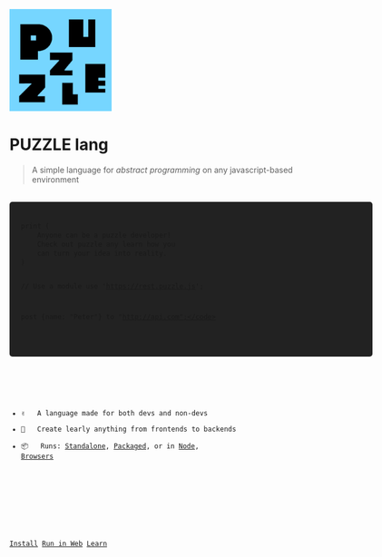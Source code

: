 <!-- _coverpage.md -->

![logo](puzzle-invert.png)
<h1>PUZZLE lang</h1>

> A simple language for <i>abstract programming</i> on any javascript-based environment

<br>

<div style="padding:20px;border-radius:5px;text-align:left !important;min-width:600px !important;max-width:100% !important;display:inline-block;background:#222222">
<pre>
<code>print (
    Anyone can be a puzzle developer!
    Check out puzzle any learn how you
    can turn your idea into reality.
)

// Use a module
use 'https://rest.puzzle.js';

post {name: "Peter"} to "http://api.com";</code>
</pre>
</div>

<!--Runs on: 

<svg xmlns="http://www.w3.org/2000/svg" viewBox="0 0 24 24" width="48" height="48"><path fill="none" d="M0 0h24v24H0z"/><path d="M3 3h18a1 1 0 0 1 1 1v16a1 1 0 0 1-1 1H3a1 1 0 0 1-1-1V4a1 1 0 0 1 1-1zm1 2v14h16V5H4zm8 10h6v2h-6v-2zm-3.333-3L5.838 9.172l1.415-1.415L11.495 12l-4.242 4.243-1.415-1.415L8.667 12z"/></svg> <svg xmlns="http://www.w3.org/2000/svg" viewBox="0 0 24 24" width="48" height="48"><path fill="none" d="M0 0H24V24H0z"/><path d="M20 3c.552 0 1 .448 1 1v16c0 .552-.448 1-1 1H4c-.552 0-1-.448-1-1V4c0-.552.448-1 1-1h16zm-3 4H7v10h5V9.5h2.5V17H17V7z"/></svg> <svg xmlns="http://www.w3.org/2000/svg" viewBox="0 0 24 24" width="48" height="48"><path fill="none" d="M0 0h24v24H0z"/><path d="M6.235 6.453a8 8 0 0 0 8.817 12.944c.115-.75-.137-1.47-.24-1.722-.23-.56-.988-1.517-2.253-2.844-.338-.355-.316-.628-.195-1.437l.013-.091c.082-.554.22-.882 2.085-1.178.948-.15 1.197.228 1.542.753l.116.172c.328.48.571.59.938.756.165.075.37.17.645.325.652.373.652.794.652 1.716v.105c0 .391-.038.735-.098 1.034a8.002 8.002 0 0 0-3.105-12.341c-.553.373-1.312.902-1.577 1.265-.135.185-.327 1.132-.95 1.21-.162.02-.381.006-.613-.009-.622-.04-1.472-.095-1.744.644-.173.468-.203 1.74.356 2.4.09.105.107.3.046.519-.08.287-.241.462-.292.498-.096-.056-.288-.279-.419-.43-.313-.365-.705-.82-1.211-.96-.184-.051-.386-.093-.583-.135-.549-.115-1.17-.246-1.315-.554-.106-.226-.105-.537-.105-.865 0-.417 0-.888-.204-1.345a1.276 1.276 0 0 0-.306-.43zM12 22C6.477 22 2 17.523 2 12S6.477 2 12 2s10 4.477 10 10-4.477 10-10 10z"/></svg>

<br-->


- ✌️ &nbsp; A language made for both devs and non-devs
- 🔧 &nbsp; Create learly anything from frontends to backends
- 📦 &nbsp; Runs: <u>Standalone</u>, <u>Packaged</u>, or in <u>Node</u>, <u>Browsers</u>

<!--Build stuff like 🌐 Web Apps, 🤖 Backends, 🧯 UIs, 📟 CLIs, 📦 embedded languages-->

<br>

[Install](README)
[Run in Web](https://puzzlelang.github.io/lx)
[Learn](LANGUAGE)
